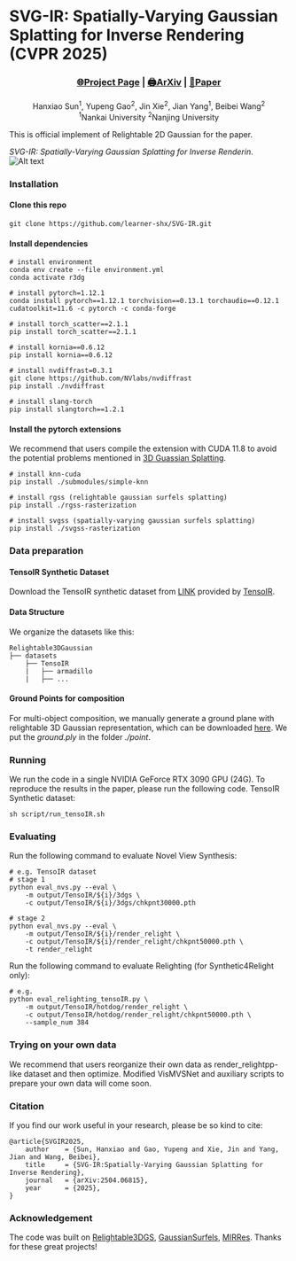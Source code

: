 # SVG-IR: Spatially-Varying Gaussian Splatting for Inverse Rendering (CVPR 2025)

### <p align="center">[🌐Project Page](https://learner-shx.github.io/project_pages/SVG-IR/index) | [🖨️ArXiv](https://arxiv.org/abs/2504.06815) | [📰Paper](https://arxiv.org/pdf/2504.068153)</p>


<p align="center">
Hanxiao Sun<sup>1</sup>, Yupeng Gao<sup>2</sup>, Jin Xie<sup>2</sup>, Jian Yang<sup>1</sup>, Beibei Wang<sup>2</sup><i class="fa fa-envelope"> </i></sup></h5> <br><sup>1</sup>Nankai University <sup>2</sup>Nanjing University <br> 
</p>


This is official implement of Relightable 2D Gaussian for the paper.

*SVG-IR: Spatially-Varying Gaussian Splatting for Inverse Renderin*.
![Alt text](https://learner-shx.github.io/project_pages/SVG-IR/static/images/teaser.png)


### Installation
#### Clone this repo
```shell
git clone https://github.com/learner-shx/SVG-IR.git
```
#### Install dependencies
```shell
# install environment
conda env create --file environment.yml
conda activate r3dg

# install pytorch=1.12.1
conda install pytorch==1.12.1 torchvision==0.13.1 torchaudio==0.12.1 cudatoolkit=11.6 -c pytorch -c conda-forge

# install torch_scatter==2.1.1
pip install torch_scatter==2.1.1

# install kornia==0.6.12
pip install kornia==0.6.12

# install nvdiffrast=0.3.1
git clone https://github.com/NVlabs/nvdiffrast
pip install ./nvdiffrast

# install slang-torch
pip install slangtorch==1.2.1
```

#### Install the pytorch extensions
We recommend that users compile the extension with CUDA 11.8 to avoid the potential problems mentioned in [3D Guassian Splatting](https://github.com/graphdeco-inria/gaussian-splatting).

```shell
# install knn-cuda
pip install ./submodules/simple-knn

# install rgss (relightable gaussian surfels splatting)
pip install ./rgss-rasterization

# install svgss (spatially-varying gaussian surfels splatting)
pip install ./svgss-rasterization
```
### Data preparation
#### TensoIR Synthetic Dataset
Download the TensoIR synthetic dataset from [LINK](https://zenodo.org/records/7880113#.ZE68FHZBz18) provided by [TensoIR](https://github.com/Haian-Jin/TensoIR).

#### Data Structure
We organize the datasets like this:
```
Relightable3DGaussian
├── datasets
    ├── TensoIR
    |   ├── armadillo
    |   ├── ...
```

#### Ground Points for composition
For multi-object composition, we manually generate a ground plane with relightable 3D Gaussian representation, which can be downloaded [here](https://box.nju.edu.cn/f/c51d9de245f04d0fb872/?dl=1). We put the *ground.ply* in the folder *./point*.

### Running
We run the code in a single NVIDIA GeForce RTX 3090 GPU (24G). To reproduce the results in the paper, please run the following code.
TensoIR Synthetic dataset:
```
sh script/run_tensoIR.sh
```

### Evaluating
Run the following command to evaluate Novel View Synthesis:
```
# e.g. TensoIR dataset
# stage 1
python eval_nvs.py --eval \
    -m output/TensoIR/${i}/3dgs \
    -c output/TensoIR/${i}/3dgs/chkpnt30000.pth

# stage 2
python eval_nvs.py --eval \
    -m output/TensoIR/${i}/render_relight \
    -c output/TensoIR/${i}/render_relight/chkpnt50000.pth \
    -t render_relight
```
Run the following command to evaluate Relighting (for Synthetic4Relight only):
```
# e.g.
python eval_relighting_tensoIR.py \
    -m output/TensoIR/hotdog/render_relight \
    -c output/TensoIR/hotdog/render_relight/chkpnt50000.pth \
    --sample_num 384
```

### Trying on your own data
We recommend that users reorganize their own data as render_relightpp-like dataset and then optimize. Modified VisMVSNet and auxiliary scripts to prepare your own data will come soon.


### Citation
If you find our work useful in your research, please be so kind to cite:
```
@article{SVGIR2025,
    author    = {Sun, Hanxiao and Gao, Yupeng and Xie, Jin and Yang, Jian and Wang, Beibei},
    title     = {SVG-IR:Spatially-Varying Gaussian Splatting for Inverse Rendering},
    journal   = {arXiv:2504.06815},
    year      = {2025},
}
```

### Acknowledgement
The code was built on [Relightable3DGS](https://github.com/NJU-3DV/Relightable3DGaussian), [GaussianSurfels](https://github.com/turandai/gaussian_surfels), [MIRRes](https://github.com/brabbitdousha/MIRReS-ReSTIR_Nerf_mesh). Thanks for these great projects!